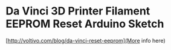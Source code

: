 Da Vinci 3D Printer Filament EEPROM Reset Arduino Sketch
==============================

[http://voltivo.com/blog/da-vinci-reset-eeprom](More info here)
